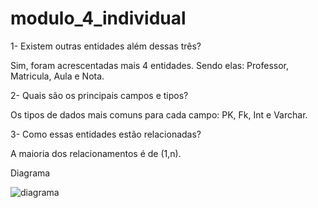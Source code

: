 # modulo_4_individual


1- Existem outras entidades além dessas três?

Sim, foram acrescentadas mais 4 entidades. Sendo elas: Professor, Matricula, Aula e Nota.

2- Quais são os principais campos e tipos?

Os tipos de dados mais comuns para cada campo: PK, Fk, Int e Varchar.

3- Como essas entidades estão relacionadas?

A maioria dos relacionamentos é de (1,n).


Diagrama

![diagrama](https://user-images.githubusercontent.com/112404985/218110932-e92fe2da-c936-4fb2-a75a-20a9c6fa5047.png)
